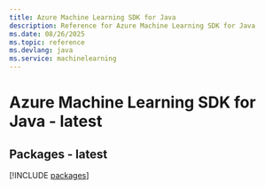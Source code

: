 ```yaml
---
title: Azure Machine Learning SDK for Java
description: Reference for Azure Machine Learning SDK for Java
ms.date: 08/26/2025
ms.topic: reference
ms.devlang: java
ms.service: machinelearning
---
```

# Azure Machine Learning SDK for Java - latest
## Packages - latest
[!INCLUDE [packages](machine-learning-index.md)]